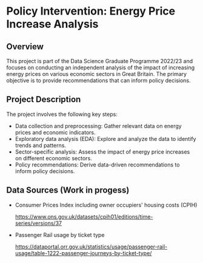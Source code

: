 # Policy Intervention: Energy Price Increase Analysis

## Overview

This project is part of the Data Science Graduate Programme 2022/23 and focuses on conducting an independent analysis of the impact of increasing energy prices on various economic sectors in Great Britain. The primary objective is to provide recommendations that can inform policy decisions.

## Project Description

The project involves the following key steps:

- Data collection and preprocessing: Gather relevant data on energy prices and economic indicators.
- Exploratory data analysis (EDA): Explore and analyze the data to identify trends and patterns.
- Sector-specific analysis: Assess the impact of energy price increases on different economic sectors.
- Policy recommendations: Derive data-driven recommendations to inform policy decisions.

## Data Sources (Work in progess)

- Consumer Prices Index including owner occupiers' housing costs (CPIH)

    <https://www.ons.gov.uk/datasets/cpih01/editions/time-series/versions/37>

- Passenger Rail usage by ticket type

    <https://dataportal.orr.gov.uk/statistics/usage/passenger-rail-usage/table-1222-passenger-journeys-by-ticket-type/>
